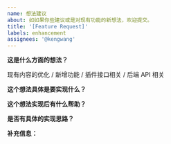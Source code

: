 ```yaml
---
name: 想法建议
about: 如如果你些建议或是对现有功能的新想法，欢迎提交。
title: '[Feature Request]'
labels: enhancement
assignees: '@kengwang'
---
```


<!-- 注意，在报告之前请先确认：这个想法能被多数人接受。如果是个人需要可以考虑使用插件 -->

**这是什么方面的想法？**

现有内容的优化 / 新增功能 / 插件接口相关 / 后端 API 相关

**这个想法具体是要实现什么？**


**这个想法实现后有什么帮助？**


**是否有具体的实现思路？**


**补充信息：**